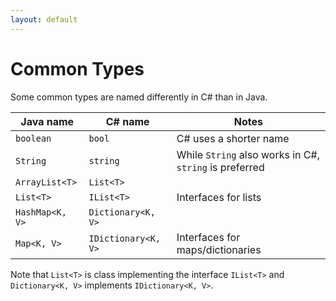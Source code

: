 ```yaml
---
layout: default
---
```

# Common Types

Some common types are named differently in C# than in Java.

| Java name | C# name | Notes |
|-|-|-|
| `boolean` | `bool` | C# uses a shorter name |
| `String` | `string` | While `String` also works in C#, `string` is preferred |
| `ArrayList<T>` | `List<T>` | |
| `List<T>` | `IList<T>` | Interfaces for lists |
| `HashMap<K, V>` | `Dictionary<K, V>` | |
| `Map<K, V>` | `IDictionary<K, V>` | Interfaces for maps/dictionaries |

Note that `List<T>` is class implementing the interface `IList<T>` and
`Dictionary<K, V>` implements `IDictionary<K, V>`.
